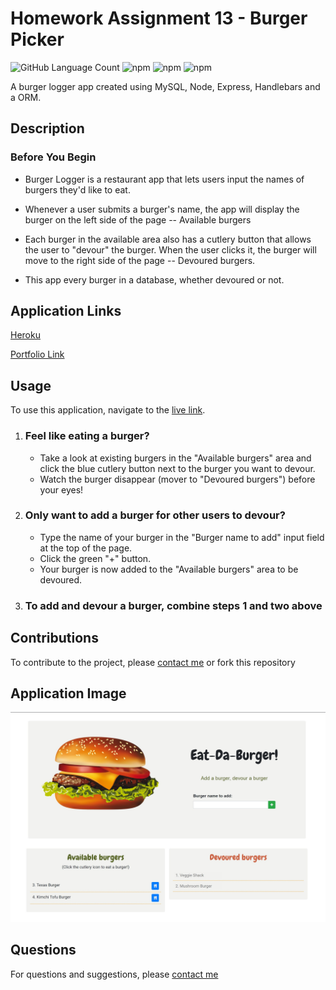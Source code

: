 # Homework Assignment 13 - Burger Picker  
![GitHub Language Count](https://img.shields.io/github/languages/count/rad-a/burger_picker?label=Languages%20Used&logo=GitHub)
![npm](https://img.shields.io/npm/v/mysql?color=green&label=MySQL&logo=NPM&logoColor=white)
![npm](https://img.shields.io/npm/v/express?color=yellow&label=Express&logo=NPM&logoColor=white)
![npm](https://img.shields.io/npm/v/express-handlebars?color=violet&label=Express-handlebars&logo=NPM&logoColor=white)

A burger logger app created using MySQL, Node, Express, Handlebars and a ORM. 

## Description

### Before You Begin

* Burger Logger is a restaurant app that lets users input the names of burgers they'd like to eat.

* Whenever a user submits a burger's name, the app will display the burger on the left side of the page -- Available burgers

* Each burger in the available area also has a cutlery button that allows the user to "devour" the burger. When the user clicks it, the burger will move to the right side of the page -- Devoured burgers.

* This app every burger in a database, whether devoured or not. 


## Application Links
[Heroku](https://shrouded-beyond-01705.herokuapp.com/)

[Portfolio Link](https://rad-a.github.io/08_portfolio/)

## Usage

To use this application, navigate to the [live link](https://shrouded-beyond-01705.herokuapp.com/). 
  1. ### Feel like eating a burger? 
      - Take a look at existing burgers in the "Available burgers" area and click the blue cutlery button next to the burger you want to devour. 
       - Watch the burger disappear (mover to  "Devoured burgers") before your eyes!
   2. ### Only want to add a burger for other users to devour? 
      -  Type the name of your burger in the "Burger name to add" input field at the top of the page.
      -  Click the green "+" button. 
      - Your burger is now added to the "Available burgers" area to be devoured. 
  3. ### To add and devour a burger, combine steps 1 and two above

## Contributions
To contribute to the project, please [contact me](https://rad-a.github.io/08_portfolio/) or fork this repository

## Application Image 
![burger-app](public/assets/img/burgerApp-img.jpg)

## Questions
For questions and suggestions, please [contact me](https://rad-a.github.io/08_portfolio/)


